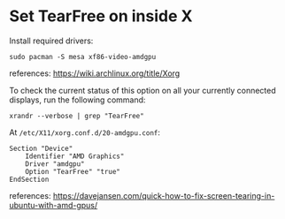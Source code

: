 # Set TearFree on inside X

Install required drivers:
```
sudo pacman -S mesa xf86-video-amdgpu
```
references: https://wiki.archlinux.org/title/Xorg

To check the current status of this option on all your currently connected displays, run the following command:
```
xrandr --verbose | grep "TearFree"
```

At `/etc/X11/xorg.conf.d/20-amdgpu.conf`:
```
Section "Device"
    Identifier "AMD Graphics"
    Driver "amdgpu"
    Option "TearFree" "true"
EndSection

```
references: https://davejansen.com/quick-how-to-fix-screen-tearing-in-ubuntu-with-amd-gpus/

